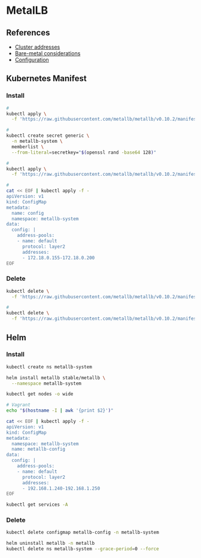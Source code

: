 # MetalLB

## References

- [Cluster addresses](https://metallb.universe.tf/tutorial/layer2/#cluster-addresses)
- [Bare-metal considerations](https://github.com/kubernetes/ingress-nginx/blob/master/docs/deploy/baremetal.md)
- [Configuration](https://github.com/helm/charts/tree/master/stable/metallb#configuration)

## Kubernetes Manifest

### Install

```sh
#
kubectl apply \
  -f 'https://raw.githubusercontent.com/metallb/metallb/v0.10.2/manifests/namespace.yaml'

#
kubectl create secret generic \
  -n metallb-system \
  memberlist \
  --from-literal=secretkey="$(openssl rand -base64 128)"

#
kubectl apply \
  -f 'https://raw.githubusercontent.com/metallb/metallb/v0.10.2/manifests/metallb.yaml'

#
cat << EOF | kubectl apply -f -
apiVersion: v1
kind: ConfigMap
metadata:
  name: config
  namespace: metallb-system
data:
  config: |
    address-pools:
    - name: default
      protocol: layer2
      addresses:
      - 172.18.0.155-172.18.0.200
EOF
```

### Delete

```sh
kubectl delete \
  -f 'https://raw.githubusercontent.com/metallb/metallb/v0.10.2/manifests/metallb.yaml'

#
kubectl delete \
  -f 'https://raw.githubusercontent.com/metallb/metallb/v0.10.2/manifests/namespace.yaml'
```

## Helm

### Install

```sh
kubectl create ns metallb-system
```

```sh
helm install metallb stable/metallb \
  --namespace metallb-system
```

```sh
kubectl get nodes -o wide

# Vagrant
echo "$(hostname -I | awk '{print $2}')"
```

```sh
cat << EOF | kubectl apply -f -
apiVersion: v1
kind: ConfigMap
metadata:
  namespace: metallb-system
  name: metallb-config
data:
  config: |
    address-pools:
    - name: default
      protocol: layer2
      addresses:
      - 192.168.1.240-192.168.1.250
EOF
```

```sh
kubectl get services -A
```

### Delete

```sh
kubectl delete configmap metallb-config -n metallb-system

helm uninstall metallb -n metallb
kubectl delete ns metallb-system --grace-period=0 --force
```
